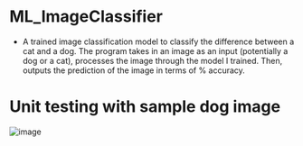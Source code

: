 # ML_ImageClassifier
- A trained image classification model to classify the difference between a cat and a dog. The program takes in an image as an input (potentially a dog or a cat), processes the image through the model I trained. Then, outputs the prediction of the image in terms of % accuracy.


# Unit testing with sample dog image
![image](https://user-images.githubusercontent.com/58008518/117344512-73128e00-ae73-11eb-8a3c-de545adede9a.png)
